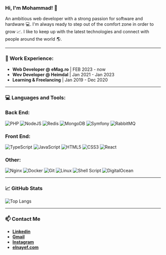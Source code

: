 ### Hi, I'm Mohammad! 👋

An ambitious web developer with a strong passion for software and hardware 💻. I'm always ready to step out of the comfort zone in order to grow 📈. I like to keep up with the latest technologies and connect with people around the world 🌎.

---

### 💼 Work Experience: 

 - **Web Developer @ eMag.ro** | FEB 2023 - now
 - **Wev Developer @ Heimdal** | Jan 2021 - Jan 2023
 - **Learning & Freelancing** | Jan 2019 - Dec 2020 

---
### 💻 Languages and Tools:

### Back End:
![PHP](https://img.shields.io/badge/php-%23777BB4.svg?style=for-the-badge&logo=php&logoColor=white)
![NodeJS](https://img.shields.io/badge/node.js-6DA55F?style=for-the-badge&logo=node.js&logoColor=white)
![Redis](https://img.shields.io/badge/redis-%23DD0031.svg?style=for-the-badge&logo=redis&logoColor=white)
![MongoDB](https://img.shields.io/badge/MongoDB-%234ea94b.svg?style=for-the-badge&logo=mongodb&logoColor=white)
![Symfony](https://img.shields.io/badge/symfony-%23000000.svg?style=for-the-badge&logo=symfony&logoColor=white)
![RabbitMQ](https://img.shields.io/badge/Rabbitmq-FF6600?style=for-the-badge&logo=rabbitmq&logoColor=white)

### Front End:
![TypeScript](https://img.shields.io/badge/typescript-%23007ACC.svg?style=for-the-badge&logo=typescript&logoColor=white)
![JavaScript](https://img.shields.io/badge/javascript-%23323330.svg?style=for-the-badge&logo=javascript&logoColor=%23F7DF1E)
![HTML5](https://img.shields.io/badge/html5-%23E34F26.svg?style=for-the-badge&logo=html5&logoColor=white)
![CSS3](https://img.shields.io/badge/css3-%231572B6.svg?style=for-the-badge&logo=css3&logoColor=white)
![React](https://img.shields.io/badge/react-%2320232a.svg?style=for-the-badge&logo=react&logoColor=%2361DAFB)

### Other:
![Nginx](https://img.shields.io/badge/nginx-%23009639.svg?style=for-the-badge&logo=nginx&logoColor=white)
![Docker](https://img.shields.io/badge/docker-%230db7ed.svg?style=for-the-badge&logo=docker&logoColor=white)
![Git](https://img.shields.io/badge/git-%23F05033.svg?style=for-the-badge&logo=git&logoColor=white)
![Linux](https://img.shields.io/badge/Linux-FCC624?style=for-the-badge&logo=linux&logoColor=black)
![Shell Script](https://img.shields.io/badge/shell_script-%23121011.svg?style=for-the-badge&logo=gnu-bash&logoColor=white)
![DigitalOcean](https://img.shields.io/badge/DigitalOcean-%230167ff.svg?style=for-the-badge&logo=digitalOcean&logoColor=white)

---

### 📈 GitHub Stats
![Top Langs](https://github-readme-stats.vercel.app/api/top-langs/?username=mohammadelnayef&layout=compact&theme=dark&hide_border=true)

---

### 📫 Contact Me

- **[Linkedin](https://www.linkedin.com/in/mohammad-elnayef/)**
- **<a href="mailto:mohammadelnayef@gmail.com">Gmail<a>**
- **[Instagram](https://www.instagram.com/mohammad_eln/)**
- **[elnayef.com](https://elnayef.com)**
